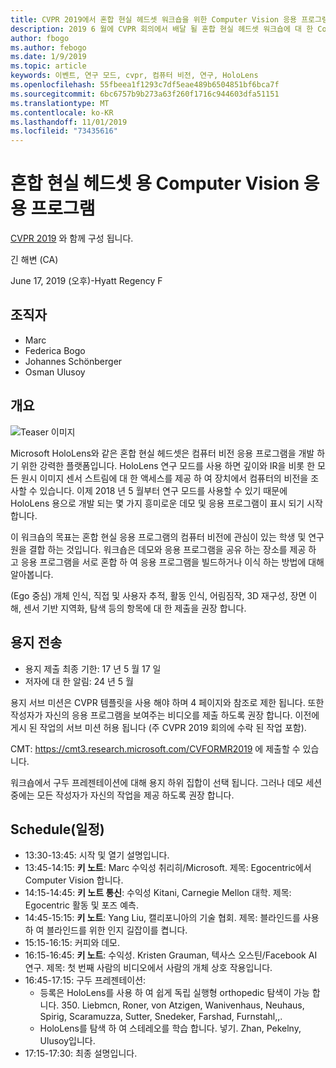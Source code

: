 ```yaml
---
title: CVPR 2019에서 혼합 현실 헤드셋 워크숍을 위한 Computer Vision 응용 프로그램
description: 2019 6 월에 CVPR 회의에서 배달 될 혼합 현실 헤드셋 워크숍에 대 한 Computer Vision 응용 프로그램의 개요 및 일정입니다.
author: fbogo
ms.author: febogo
ms.date: 1/9/2019
ms.topic: article
keywords: 이벤트, 연구 모드, cvpr, 컴퓨터 비전, 연구, HoloLens
ms.openlocfilehash: 55fbeea1f1293c7df5eae489b6504851bf6bca7f
ms.sourcegitcommit: 6bc6757b9b273a63f260f1716c944603dfa51151
ms.translationtype: MT
ms.contentlocale: ko-KR
ms.lasthandoff: 11/01/2019
ms.locfileid: "73435616"
---
```

# <a name="computer-vision-applications-for-mixed-reality-headsets"></a>혼합 현실 헤드셋 용 Computer Vision 응용 프로그램

[CVPR 2019](https://cvpr2019.thecvf.com/) 와 함께 구성 됩니다.

긴 해변 (CA)

June 17, 2019 (오후)-Hyatt Regency F


## <a name="organizers"></a>조직자
* Marc
* Federica Bogo
* Johannes Schönberger
* Osman Ulusoy

## <a name="overview"></a>개요

![Teaser 이미지](images/cvpr2019_teaser2.jpg)

Microsoft HoloLens와 같은 혼합 현실 헤드셋은 컴퓨터 비전 응용 프로그램을 개발 하기 위한 강력한 플랫폼입니다. HoloLens 연구 모드를 사용 하면 깊이와 IR을 비롯 한 모든 원시 이미지 센서 스트림에 대 한 액세스를 제공 하 여 장치에서 컴퓨터의 비전을 조사할 수 있습니다. 이제 2018 년 5 월부터 연구 모드를 사용할 수 있기 때문에 HoloLens 용으로 개발 되는 몇 가지 흥미로운 데모 및 응용 프로그램이 표시 되기 시작 합니다. 

이 워크숍의 목표는 혼합 현실 응용 프로그램의 컴퓨터 비전에 관심이 있는 학생 및 연구원을 결합 하는 것입니다. 워크숍은 데모와 응용 프로그램을 공유 하는 장소를 제공 하 고 응용 프로그램을 서로 혼합 하 여 응용 프로그램을 빌드하거나 이식 하는 방법에 대해 알아봅니다. 

(Ego 중심) 개체 인식, 직접 및 사용자 추적, 활동 인식, 어림짐작, 3D 재구성, 장면 이해, 센서 기반 지역화, 탐색 등의 항목에 대 한 제출을 권장 합니다.

## <a name="paper-submission"></a>용지 전송
* 용지 제출 최종 기한: 17 년 5 월 17 일
* 저자에 대 한 알림: 24 년 5 월

용지 서브 미션은 CVPR 템플릿을 사용 해야 하며 4 페이지와 참조로 제한 됩니다. 또한 작성자가 자신의 응용 프로그램을 보여주는 비디오를 제출 하도록 권장 합니다.
이전에 게시 된 작업의 서브 미션 허용 됩니다 (주 CVPR 2019 회의에 수락 된 작업 포함). 

CMT: https://cmt3.research.microsoft.com/CVFORMR2019 에 제출할 수 있습니다.

워크숍에서 구두 프레젠테이션에 대해 용지 하위 집합이 선택 됩니다. 그러나 데모 세션 중에는 모든 작성자가 자신의 작업을 제공 하도록 권장 합니다.


## <a name="schedule"></a>Schedule(일정)
* 13:30-13:45: 시작 및 열기 설명입니다.
* 13:45-14:15: **키 노트**: Marc 수익성 취리히/Microsoft. 제목: Egocentric에서 Computer Vision 합니다.
* 14:15-14:45: **키 노트 통신**: 수익성 Kitani, Carnegie Mellon 대학. 제목: Egocentric 활동 및 포즈 예측.
* 14:45-15:15: **키 노트**: Yang Liu, 캘리포니아의 기술 협회. 제목: 블라인드를 사용 하 여 블라인드를 위한 인지 길잡이를 켭니다.
* 15:15-16:15: 커피와 데모.
* 16:15-16:45: **키 노트**: 수익성. Kristen Grauman, 텍사스 오스틴/Facebook AI 연구. 제목: 첫 번째 사람의 비디오에서 사람의 개체 상호 작용입니다.
* 16:45-17:15: 구두 프레젠테이션:
    * 등록은 HoloLens를 사용 하 여 쉽게 독립 실행형 orthopedic 탐색이 가능 합니다. 350. Liebmcn, Roner, von Atzigen, Wanivenhaus, Neuhaus, Spirig, Scaramuzza, Sutter, Snedeker, Farshad, Furnstahl,,.
    * HoloLens를 탐색 하 여 스테레오를 학습 합니다. 넣기. Zhan, Pekelny, Ulusoy입니다.
* 17:15-17:30: 최종 설명입니다.
